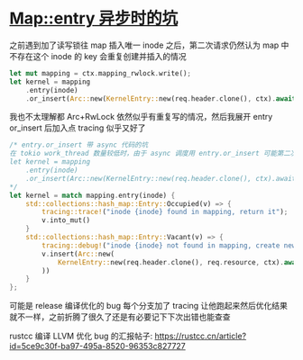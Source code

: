 # [Map::entry 异步时的坑](/2022/07/entry_or_insert_in_async.md)

之前遇到加了读写锁往 map 插入唯一 inode 之后，第二次请求仍然认为 map 中不存在这个 inode 的 key 会重复创建并插入的情况

```rust
let mut mapping = ctx.mapping_rwlock.write();
let kernel = mapping
    .entry(inode)
    .or_insert(Arc::new(KernelEntry::new(req.header.clone(), ctx).await?));
```

我也不太理解都 Arc+RwLock 依然似乎有重复写的情况，然后我展开 entry or_insert 后加入点 tracing 似乎又好了

```rust
/* entry.or_insert 带 async 代码的坑
在 tokio work_thread 数量较低时，由于 async 调度用 entry.or_insert 可能第二次请求会先执行 KernelEntry::new 再执行 entry
let kernel = mapping
    .entry(inode)
    .or_insert(Arc::new(KernelEntry::new(req.header.clone(), ctx).await?));
*/
let kernel = match mapping.entry(inode) {
    std::collections::hash_map::Entry::Occupied(v) => {
        tracing::trace!("inode {inode} found in mapping, return it");
        v.into_mut()
    }
    std::collections::hash_map::Entry::Vacant(v) => {
        tracing::debug!("inode {inode} not found in mapping, create new kernel");
        v.insert(Arc::new(
            KernelEntry::new(req.header.clone(), req.resource, ctx).await?,
        ))
    }
};
```

可能是 release 编译优化的 bug 每个分支加了 tracing 让他跑起来然后优化结果就不一样，之前折腾了很久了还是有必要记下下次出错也能查查

rustcc 编译 LLVM 优化 bug 的汇报帖子: <https://rustcc.cn/article?id=5ce9c30f-ba97-495a-8520-96353c827727>

